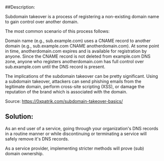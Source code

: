 ##Description:

Subdomain takeover is a process of registering a non-existing domain name to gain control over another domain. 

The most common scenario of this process follows:

Domain name (e.g., sub.example.com) uses a CNAME record to another domain (e.g., sub.example.com CNAME anotherdomain.com).
At some point in time, anotherdomain.com expires and is available for registration by anyone.
Since the CNAME record is not deleted from example.com DNS zone, anyone who registers anotherdomain.com has full control over sub.example.com until the DNS record is present.

The implications of the subdomain takeover can be pretty significant. Using a subdomain takeover, attackers can send phishing emails from the legitimate domain, perform cross-site scripting (XSS), or damage the reputation of the brand which is associated with the domain. 

Source: https://0xpatrik.com/subdomain-takeover-basics/

## Solution:

As an end user of a service, going through your organization's DNS records in a routine manner or while discontinuing or terminating a service will safely remove it's DNS records.

As a service provider, implementing stricter methods will prove (sub) domain ownership.
